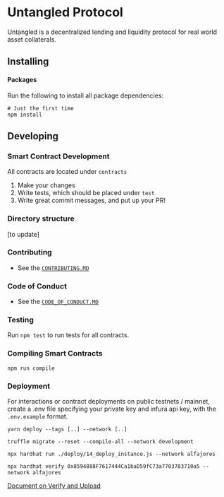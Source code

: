 # Untangled Protocol

Untangled is a decentralized lending and liquidity protocol for real world asset collaterals.

## Installing

#### Packages

Run the following to install all package dependencies:

```shell
# Just the first time
npm install
```

## Developing

### Smart Contract Development

All contracts are located under `contracts`

1. Make your changes
2. Write tests, which should be placed under `test`
3. Write great commit messages, and put up your PR!

### Directory structure

[to update]

### Contributing

- See the [`CONTRIBUTING.MD`](./CONTRIBUTING.MD)

### Code of Conduct

- See the [`CODE_OF_CONDUCT.MD`](./CODE_OF_CONDUCT.MD)

### Testing

Run `npm test` to run tests for all contracts.

### Compiling Smart Contracts

```
npm run compile
```

### Deployment

For interactions or contract deployments on public testnets / mainnet, create a .env file specifying your private key and infura api key, with the `.env.example` format.

```
yarn deploy --tags [..] --network [..]
```

`truffle migrate --reset --compile-all --network development`

`npx hardhat run ./deploy/14_deploy_instance.js --network alfajores`

`npx hardhat verify 0x8594888F7617444Ca1baD59fC73a7703783710a5 --network alfajores`

[Document on Verify and Upload](https://docs.google.com/document/d/12tGPUNdDWYi6iyv_Kr7X3eJuNmDZIaosjn9WTEnOXOQ/edit?usp=sharing)

